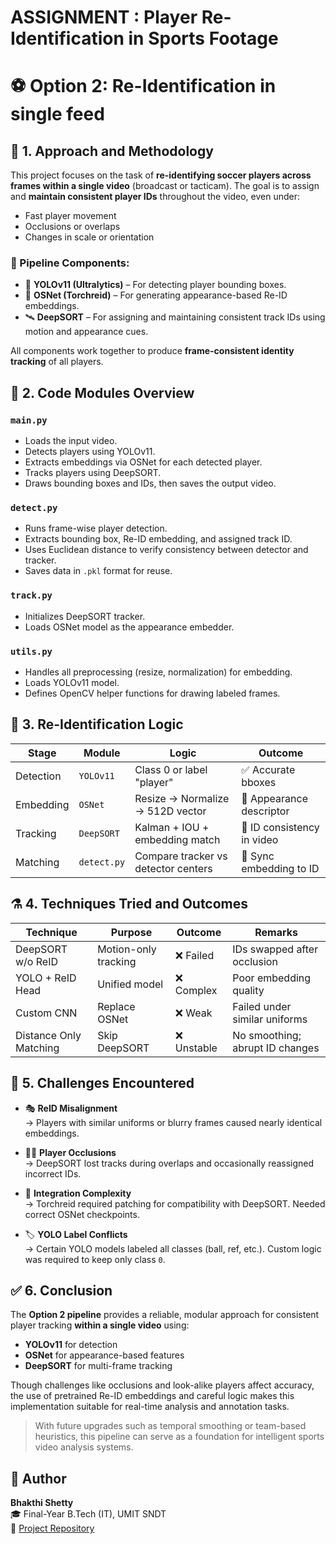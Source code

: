 # ASSIGNMENT : Player Re-Identification in Sports Footage
# ⚽ Option 2: Re-Identification in single feed
## 🧭 1. Approach and Methodology

This project focuses on the task of **re-identifying soccer players across frames within a single video** (broadcast or tacticam). The goal is to assign and **maintain consistent player IDs** throughout the video, even under:

- Fast player movement
- Occlusions or overlaps
- Changes in scale or orientation

### 🧠 Pipeline Components:

- 🎯 **YOLOv11 (Ultralytics)** – For detecting player bounding boxes.
- 🧬 **OSNet (Torchreid)** – For generating appearance-based Re-ID embeddings.
- 🛰 **DeepSORT** – For assigning and maintaining consistent track IDs using motion and appearance cues.

All components work together to produce **frame-consistent identity tracking** of all players.


## 🧩 2. Code Modules Overview

### `main.py`
- Loads the input video.
- Detects players using YOLOv11.
- Extracts embeddings via OSNet for each detected player.
- Tracks players using DeepSORT.
- Draws bounding boxes and IDs, then saves the output video.

### `detect.py`
- Runs frame-wise player detection.
- Extracts bounding box, Re-ID embedding, and assigned track ID.
- Uses Euclidean distance to verify consistency between detector and tracker.
- Saves data in `.pkl` format for reuse.

### `track.py`
- Initializes DeepSORT tracker.
- Loads OSNet model as the appearance embedder.

### `utils.py`
- Handles all preprocessing (resize, normalization) for embedding.
- Loads YOLOv11 model.
- Defines OpenCV helper functions for drawing labeled frames.


## 🔁 3. Re-Identification Logic

| **Stage**  | **Module**   | **Logic**                                | **Outcome**                     |
|------------|--------------|------------------------------------------|-------------------------------- |
| Detection  | `YOLOv11`    | Class 0 or label "player"                | ✅ Accurate bboxes             |
| Embedding  | `OSNet`      | Resize → Normalize → 512D vector         | 🧠 Appearance descriptor       |
| Tracking   | `DeepSORT`   | Kalman + IOU + embedding match           | 🎯 ID consistency in video     |
| Matching   | `detect.py`  | Compare tracker vs detector centers      | 🔄 Sync embedding to ID        |


## ⚗️ 4. Techniques Tried and Outcomes

| **Technique**            | **Purpose**              | **Outcome**      | **Remarks**                         |
|--------------------------|--------------------------|------------------|------------------------------------ |
| DeepSORT w/o ReID        | Motion-only tracking     | ❌ Failed        | IDs swapped after occlusion        |
| YOLO + ReID Head         | Unified model            | ❌ Complex       | Poor embedding quality             |
| Custom CNN               | Replace OSNet            | ❌ Weak          | Failed under similar uniforms      |
| Distance Only Matching   | Skip DeepSORT            | ❌ Unstable      | No smoothing; abrupt ID changes    |



## 🧱 5. Challenges Encountered

- 🎭 **ReID Misalignment**  
  → Players with similar uniforms or blurry frames caused nearly identical embeddings.

- 🚶‍♂️ **Player Occlusions**  
  → DeepSORT lost tracks during overlaps and occasionally reassigned incorrect IDs.

- 🧩 **Integration Complexity**  
  → Torchreid required patching for compatibility with DeepSORT. Needed correct OSNet checkpoints.

- 🏷️ **YOLO Label Conflicts**  
  → Certain YOLO models labeled all classes (ball, ref, etc.). Custom logic was required to keep only class `0`.


## ✅ 6. Conclusion

The **Option 2 pipeline** provides a reliable, modular approach for consistent player tracking **within a single video** using:

- **YOLOv11** for detection  
- **OSNet** for appearance-based features  
- **DeepSORT** for multi-frame tracking

Though challenges like occlusions and look-alike players affect accuracy, the use of pretrained Re-ID embeddings and careful logic makes this implementation suitable for real-time analysis and annotation tasks.

> With future upgrades such as temporal smoothing or team-based heuristics, this pipeline can serve as a foundation for intelligent sports video analysis systems.


## 👤 Author

**Bhakthi Shetty**  
🎓 Final-Year B.Tech (IT), UMIT SNDT  
📁 [Project Repository](-----------------------)


